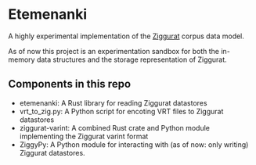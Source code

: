 # Etemenanki

A highly experimental implementation of the [Ziggurat](https://cwb.sourceforge.io/ziggurat.php) corpus data model.

As of now this project is an experimentation sandbox for both the in-memory data structures and the storage representation of Ziggurat.

## Components in this repo

- etemenanki: A Rust library for reading Ziggurat datastores
- vrt_to_zig.py: A Python script for encoting VRT files to Ziggurat datastores
- ziggurat-varint: A combined Rust crate and Python module implementing the Ziggurat varint format
- ZiggyPy: A Python module for interacting with (as of now: only writing) Ziggurat datastores.

